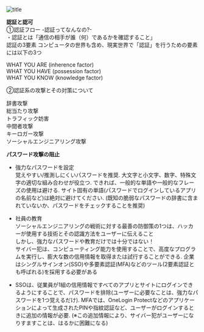 
  <style>
    summary {
        display: block;
    }
    summary::-webkit-details-marker {
        display: none;
    }
  </style>

 ![title](https://media3.giphy.com/media/dP0WAyNyTKSNqNm6zn/giphy.gif?cid=ecf05e47vit498dvz0uxn91drn9zqfyuhrfob40os8etnypw&rid=giphy.gif&ct=g"title")

**認証と認可**  
①認証フロー -認証ってなんなの?-  
・認証とは「通信の相手が誰（何）であるかを確認すること」  
認証の3要素
コンピュータの世界も含め、現実世界で「認証」を行うための要素には以下の3つ  
<details><summary>WHAT YOU ARE (inherence factor)</summary> 
顔貌、声、指紋、署名など、その人自身を提示して、相手にアイデンティティを確認させる方法です。小さなコミュニティでは、お互いの顔や声を相互に知っているため、面と向かえば相手が誰かはわかりますね。認証が完了する、ということです.</details> 
<details><summary>WHAT YOU HAVE (possession factor)</summary>  
身分証、携帯電話等、その人だけが持っているものを提示することによって認証をします。ある程度コミュニティが大きくなってくると、お互いの特徴を覚えきれなくなります。そんな場合は身分証明書を提示して、相手を認証すると思います。
また、その身分証には顔写真がプリントしてあることも多く、結果として WYA に依存するものも少なくありません.</details>   
<details><summary>WHAT YOU KNOW (knowledge factor)</summary>   
パスワード、秘密の質問等、その人だけが知っていることを提示して認証をします。コンピュータの世界で最も多く使われるファクターでしょう。
一般的に、上記3つのうちいずれか1つを満たすことで、認証が完了することが多いです。しかし、より確実な認証を行いたい場合は、Multi-Factor Authentication (MFA) という考え方で、複数のファクターを確認することもあります。  </details>  

②認証系の攻撃とその対策について  
<details><summary>辞書攻撃</summary>  
ユーザーが一般的な単語と短いパスワードを使用する傾向があるという事実を利用する攻撃。ハッカーは一般的な単語のリスト(辞書)を使用して、多くの場合、単語の前後に数字を付けて、企業のアカウントに対してユーザー名ごとにそれらの攻撃を試みます。(ユーザー名は一般的に社員の名前に基づいているため、判別するのは非常に簡単です。)</details>
<details><summary>総当たり攻撃</summary>   
プログラムを使用して、ありそうなパスワードまたはランダムな文字セットを生成します。この攻撃は、Password123のようなわかりやすい脆弱なパスワードから始まり、被害はそこから広まります。このような攻撃を実行するプログラムは、通常、大文字と小文字のバリエーションも含めて試みます。</details>
<details><summary>トラフィック妨害</summary>   
この攻撃では、サイバー犯はパケットスニファなどのソフトウェアを使用して、ネットワークトラフィックを監視し、通過したパスワードをキャプチャします。電話回線の盗聴や傍受と同様に、ソフトウェアで重要な情報を監視およびキャプチャします。パスワードなどの情報が暗号化されていない場合、このタスクが簡単になるのは明らかです。ただし、使用する暗号化方式の強度によっては、暗号化された情報であっても解読できる場合があります。</details>
<details><summary>中間者攻撃</summary>   
この攻撃では、ハッカーのプログラムは、渡される情報を監視するだけでなく、通常はWebサイトまたはアプリになりすまして、通信している両者の間に積極的に割り込みます。これにより、プログラムはユーザーの信用情報や口座番号、社会保障番号といった機密情報を取得できるようになります。中間者(MITM)攻撃は、ユーザーを偽のサイトに誘導するソーシャルエンジニアリング攻撃によってしばしば悪用されます。</details>
<details><summary>キーロガー攻撃</summary>  
サイバー犯は、ユーザーのキーストロークを追跡するソフトウェアをインストールして、アカウントのユーザー名やパスワードだけでなく、ユーザーが認証情報でログインしていたWebサイトまたはアプリを正確に収集できるようにします。このタイプの攻撃では通常、最初に悪意のあるキーロガーソフトウェアをユーザーのマシンにインストールさせる別の攻撃の餌食になります。</details>
<details><summary>ソーシャルエンジニアリング攻撃</summary>   
ユーザーから情報を取得するための幅広い方法.  
<p>使用される戦術</p>
フィッシング
信用情報の提供、悪意のあるソフトウェアをインストールするためのリンクのクリック、または偽のWebサイトへのアクセスをユーザーに促すメールやテキストなど。  
スピアフィッシング  
フィッシングに似ているが、ユーザーについて既に収集された情報に依存する、より巧みに作成された、カスタマイズされたメール/テキストを使用します。たとえば、ハッカーは、ユーザーが特定の種類の保険口座を持っていることを把握してそれをメールで参照したり、企業のロゴやレイアウトを使用して正当なメールを装います。  
ベイティング  
攻撃者は、感染したUSBまたはその他のデバイスを、社員が拾って使用するよう、公共または雇用主の場所に置きます。
Quid pro quo -サイバー犯は、ヘルプデスクの社員などになりすまし、ユーザーから情報を取得する必要がある方法でユーザーと通信します.</details>  

**パスワード攻撃の阻止**
 - 強力なパスワードを設定  
覚えやすい/推測しにくいパスワードを推奨. 大文字と小文字、数字、特殊文字の適切な組み合わせが役立つ. できれば、一般的な単語や一般的なフレーズの使用は避ける. サイト固有の単語(パスワードでログインしているアプリの名前など)は絶対に避けてください. (既知の脆弱なパスワードの辞書に含まれていないか、パスワードをチェックすることを推奨)

 - 社員の教育  
ソーシャルエンジニアリングの戦術に対する最善の防御策の1つは、ハッカーが使用する技術とその認識方法をユーザーに伝えること  
しかし、強力なパスワードや教育だけでは十分ではない！  
サイバー犯は、コンピューティング能力を使用することで、高度なプログラムを実行し、膨大な数の信用情報を取得または試行することができる. 企業はシングルサインオン(SSO)や多要素認証(MFA)などのツール(2要素認証とも呼ばれる)を採用する必要がある  

 - SSOは、従業員が1組の信用情報ですべてのアプリとサイトにログインできるようにすることで、パスワードを排除(ユーザーに必要なことは、強力なパスワードを1つ覚えるだけ). MFAでは、OneLogin Protectなどのアプリケーションによって生成されたPINや指紋認証など、ユーザーがログインするときに追加の情報が必要. (※この追加情報により、サイバー犯がユーザーになりすますことは、はるかに困難になる)  
